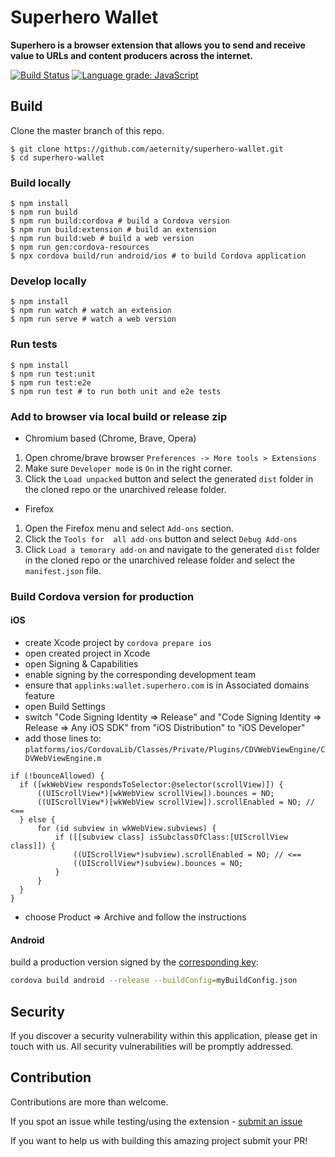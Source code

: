 # Superhero Wallet

**Superhero is a browser extension that allows you to send and receive value to URLs and content producers across the internet.**

[![Build Status](https://travis-ci.com/aeternity/superhero-wallet.svg?branch=develop)](https://travis-ci.com/aeternity/superhero-wallet) [![Language grade: JavaScript](https://img.shields.io/lgtm/grade/javascript/g/aeternity/superhero-wallet.svg?logo=lgtm&logoWidth=18)](https://lgtm.com/projects/g/aeternity/superhero-wallet/context:javascript)

## Build

Clone the master branch of this repo.

```
$ git clone https://github.com/aeternity/superhero-wallet.git
$ cd superhero-wallet
```

### Build locally

```
$ npm install
$ npm run build
$ npm run build:cordova # build a Cordova version
$ npm run build:extension # build an extension
$ npm run build:web # build a web version
$ npm run gen:cordova-resources
$ npx cordova build/run android/ios # to build Cordova application
```

### Develop locally

```
$ npm install
$ npm run watch # watch an extension
$ npm run serve # watch a web version
```

### Run tests

```
$ npm install
$ npm run test:unit
$ npm run test:e2e
$ npm run test # to run both unit and e2e tests
```

### Add to browser via local build or release zip

- Chromium based (Chrome, Brave, Opera)

1. Open chrome/brave browser `Preferences -> More tools > Extensions`
2. Make sure `Developer mode` is `On` in the right corner.
3. Click the `Load unpacked` button and select the generated `dist` folder in the cloned repo or the unarchived release folder.

- Firefox

1. Open the Firefox menu and select `Add-ons` section.
2. Click the `Tools for  all add-ons` button and select `Debug Add-ons`
3. Click `Load a temorary add-on` and navigate to the generated `dist` folder in the cloned repo or the unarchived release folder and select the `manifest.json` file.

### Build Cordova version for production

#### iOS

- create Xcode project by `cordova prepare ios`
- open created project in Xcode
- open Signing & Capabilities
- enable signing by the corresponding development team
- ensure that `applinks:wallet.superhero.com` is in Associated domains feature
- open Build Settings
- switch "Code Signing Identity => Release" and "Code Signing Identity => Release => Any iOS SDK" from "iOS Distribution" to "iOS Developer" 
- add those lines to: `platforms/ios/CordovaLib/Classes/Private/Plugins/CDVWebViewEngine/CDVWebViewEngine.m`
```
if (!bounceAllowed) {
  if ([wkWebView respondsToSelector:@selector(scrollView)]) {
      ((UIScrollView*)[wkWebView scrollView]).bounces = NO;
      ((UIScrollView*)[wkWebView scrollView]).scrollEnabled = NO; // <==
  } else {
      for (id subview in wkWebView.subviews) {
          if ([[subview class] isSubclassOfClass:[UIScrollView class]]) {
              ((UIScrollView*)subview).scrollEnabled = NO; // <==
              ((UIScrollView*)subview).bounces = NO;
          }
      }
  }
}
```
- choose Product => Archive and follow the instructions

#### Android

build a production version signed by the [corresponding key](https://cordova.apache.org/docs/en/latest/guide/platforms/android/#using-buildjson):
```bash
cordova build android --release --buildConfig=myBuildConfig.json
```

## Security
If you discover a security vulnerability within this application, please get in touch with us. All security vulnerabilities will be promptly addressed.

## Contribution

Contributions are more than welcome.

If you spot an issue while testing/using the extension - [submit an issue](https://github.com/aeternity/superhero-wallet/issues)

If you want to help us with building this amazing project submit your PR!
